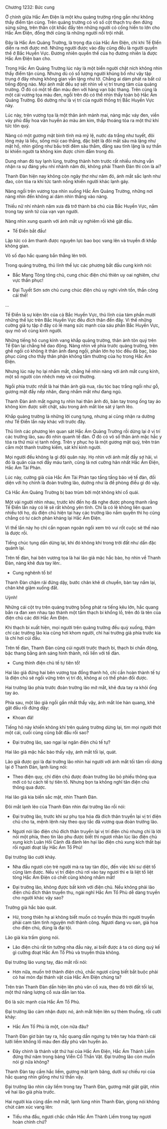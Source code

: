 




Chương 1232: Bức cung


Ở chính giữa Hắc Ám Điện là một khu quảng trường rộng gần như không thấy điểm tận cùng. Trên quảng trường có vô số cột thạch trụ đen đứng sừng sững, trên thân cột khắc đầy tên những người có cống hiến to lớn cho Hắc Ám Điện, đồng thời cũng là những người nổi trội nhất.

Đây là Hắc Ám Quảng Trường, là trọng địa của Hắc Ám Điện, chỉ khi Tế Điển diễn ra mới được mở. Những người được vào đây cũng đều là người quyền thế ở Bắc Huyền Vực. Đương nhiên quyền thế của họ đương nhiên là được Hắc Ám Điện ban cho.

Trong Hắc Ám Quảng Trường lúc này là một biển người chật ních không nhìn thấy điểm tận cùng. Nhưng dù có số lượng người khủng bố như vậy tập trung ở đây nhưng không gian vẫn lặng như tờ. Chẳng ai dám phát ra bất cứ tiếng động nào. Mọi ánh mắt đều sợ sệt nhìn về vị trí trung tâm của quảng trường. Ở đó có một tế đàn màu đen với hàng vạn bậc thang. Trên cùng là một cái vương tọa màu đen, ngồi trên đó có thể nhìn thấy toàn bộ Hắc Ám Quảng Trường. Đó dường như là vị trí của người thống trị Bắc Huyền Vực này.

Lúc này, trên vương tọa là một thân ảnh mảnh mai, nàng mặc váy đen, viền váy phủ đầy hoa văn huyền ảo màu ám kim, thấp thoáng tỏa ra một thứ khí tức tôn quý.

Nàng có một gương mặt bình tĩnh mà mỹ lệ, nước da trắng như tuyết, đôi lông mày lá liễu, sống mũi cao thẳng, đặc biệt là đôi mắt sâu mà lặng như mặt hồ, nhìn giống như bầu trời đêm sâu thẳm, đằng sau tĩnh lặng là sự thần bí khiến người ta không kìm được chìm đắm trong đó.

Dung nhan đó tuy lạnh lùng, trưởng thành hơn trước rất nhiều nhưng vẫn nhận ra sự đáng yêu nhí nhảnh năm đó, không phải Thanh Đàn thì còn là ai?

Thanh Đàn hiện nay không còn ngây thơ như năm đó, ánh mắt sắc lạnh như đao, còn tỏa ra khí tức tanh nồng khiến người khác lạnh gáy.

Nàng ngồi trên vương tọa nhìn xuống Hắc Ám Quảng Trường, những nơi nàng nhìn đến không ai dám nhìn thẳng vào nàng.

Thiếu nữ nhí nhảnh năm xưa đã trở thành bá chủ của Bắc Huyền Vực, nắm trong tay sinh tử của vạn vạn người.

Nàng nhìn xung quanh với ánh mắt uy nghiêm rồi khẽ gật đầu.

- Tế Điển bắt đầu!

Lập tức có âm thanh được nguyên lực bao bọc vang lên và truyền đi khắp không gian.

Vô số đạo hắc quang bắn thẳng lên trời.

Trong quảng trường, thủ lĩnh thế lực các phương bắt đầu cung kinh nói:

- Bắc Mang Tông tông chủ, cung chúc điện chủ thiên uy oai nghiêm, chư vực thần phục!

- Đại Tuyết Sơn sơn chủ cung chúc điện chủ uy nghi vĩnh tồn, thần công cái thế!

…

Tế Điển là sự kiện lớn của cả Bắc Huyền Vực, thủ lĩnh của tám phần mười những thế lực trên Bắc Huyền Vực đều đích thân đến đây. Vì thế những cường giả tụ tập ở đây có lẽ mang sức mạnh của sáu phần Bắc Huyền Vực, quy mô vô cùng kinh người.

Những tiếng hô cung kính vang khắp quảng trường, thân ảnh tôn quý trên Tế Đàn lại chẳng hề dao động. Nàng nhìn về phía trước quảng trường, trên ghế ngồi có không ít thân ảnh đang ngồi, phần lớn họ tóc đều đã bạc, bào phục cũng cho thấy thân phận không tầm thường của họ trong Hắc Ám Điện.

Nhưng lúc này họ lại nhắm mắt, chẳng hề nhìn nàng với ánh mắt cung kính, một số người còn nhêch mép vẻ coi thường.

Ngồi phía trước nhất là hai thân ảnh già nua, râu tóc bạc trắng ngồi như gỗ, gương mặt đầy nếp nhăn, đang nhắm mắt như đang ngủ.

Thanh Đàn ánh mắt ngưng tụ nhìn hai thân ảnh đó, bàn tay trong ống tay áo không kìm được siết chặt, sâu trong ánh mắt lóe sát ý lạnh lẽo.

Khắp quảng trường là những lời cung tụng, nhưng ai cũng nhận ra dường như Tế Điển lần này khác với trước đây.

Thủ lĩnh các phương lén quan sát Hắc Ám Quảng Trường rồi dừng lại ở vị trí các trưởng lão, sau đó nhìn quanh tế đàn. Ở đó có vô số thân ảnh mặc hắc y tỏa ra thứ mùi vị tanh nồng. Trên y phục họ là một gương mặt quỷ, trên trán cắm một thanh trường kiếm, sát khí kinh người.

Mọi người đều không lạ gì đội quân này. Họ nhìn với ánh mắt đầy sợ hãi, vì đó là quân của nơi đầy máu tanh, cũng là nơi cường hãn nhất Hắc Ám Điện, Hắc Ám Tài Phán.

Lúc này, cường giả của Hắc Ám Tài Phán tạo tầng tầng bảo vệ tế đàn, đối diện với họ chính là đoàn trưởng lão, dường như là đề phòng điều gì đó vậy.

Cả Hắc Ám Quảng Trường bị bao trùm bởi một không khí cổ quái.

Một vài người nhìn nhau, trước khi đến họ đã nghe được phong thanh rằng Tế Điển lần này có lẽ sẽ rất không yên tĩnh. Chỉ là có lẽ không liên quan nhiều tới họ, dù điện chủ hiện tại hay các trưởng lão nắm quyền thì họ cũng chẳng có tư cách phản kháng lại Hắc Ám Điện.

Vì thế lần này họ chỉ cần ngoan ngoãn ngồi xem trò vui rốt cuộc sẽ thế nào là được rồi.

Tiếng chúc tụng dần dừng lại, khi đó không khí trong trời đất như dần đặc quánh lại.

Trên tế đàn, hai bên vương tọa là hai lão giả mặc hắc bào, họ nhìn về Thanh Đàn, nàng khẽ đưa tay lên:.

- Cung nghênh tổ bi!

Thanh Đàn chậm rãi đứng dậy, bước chân khẽ di chuyển, bàn tay nắm lại, chân khẽ giậm xuống đất.

Uỳnh!

Những cái cột trụ trên quảng trường bỗng phát ra tiếng kêu lớn, hắc quang bắn ra đan xen nhau tạo thành một tấm thạch bi khổng lồ, trên đó là tên của điện chủ các đời Hắc Ám Điện.

Khi thạch bi xuất hiện, mọi người trên quảng trường đều quỳ xuống, thậm chí các trưởng lão kia cũng hơi khom người, chỉ hai trưởng giả phía trước kia là chỉ hơi cúi đầu.

Trên tế đàn, Thanh Đàn cũng cúi người trước thạch bi, thạch bi chấn động, bậc thang bằng ánh sáng hình thành, nối liền với tế đàn.

- Cung thỉnh điện chủ tế tự tiên tổ!

Hai lão giả đứng hai bên vương tọa đồng thanh hô, chỉ cần hoàn thành tế tự là điện chủ sẽ ngồi vững trên vị trí đó, không ai có thể phản đối được.

Hai trưởng lão phía trước đoàn trường lão mở mắt, khẽ đưa tay ra khỏi ống tay áo.

Phía sau, một lão giả ngồi gần nhất thấy vậy, ánh mắt lóe hàn quang, khẽ gật đầu rồi đứng dậy:

- Khoan đã!

Tiếng hô này khiến không khí trên quảng trường dừng lại, tim mọi người thót một cái, cuối cùng cũng bắt đầu rồi sao?

- Đại trưởng lão, sao ngại lại ngăn điện chủ tế tự?

Hai lão giả mặc hắc bào thấy vậy, ánh mắt tối lại, quát.

Lão giả được gọi là đại trưởng lão nhìn hai người với ánh mắt tối tăm rồi dừng lại ở Thanh Đàn, lạnh lùng nói:

- Theo điện quy, chỉ điện chủ được đoàn trưởng lão bỏ phiếu thông qua mới có tư cách tế tự tiên tổ. Nhưng bọn ta không nghĩ tân điện chủ thông qua được.

Hai lão giả kia biến sắc mặt, nhìn Thanh Đàn.

Đôi mắt lạnh lẽo của Thanh Đàn nhìn đại trưởng lão rồi nói:

- Đại trưởng lão, trước khi sư phụ tọa hóa đã đích thân truyền lại vị trí điện chủ cho ta, mệnh lệnh này theo quy tắc đã vương qua đoàn trưởng lão.

- Ngươi nói lão điện chủ đích thân truyền lại vị trí điện chủ nhưng chỉ là lời nói một phía, theo tin lão phu được biết thì ngươi nhân lúc lão điện chủ xung kích Luân Hồi Cảnh đã đánh lén hại lão điện chủ xung kích thất bại rồi ngươi đoạt lấy Hắc Ám Tổ Phù!

Đại trưởng lão cười khảy.

- Nha đầu ngươi còn trẻ người mà ra tay tàn độc, đến việc khi sư diệt tổ cũng làm được. Nếu vị trí điện chủ rơi vào tay ngươi thì e là liệt tổ liệt tông Hắc Ám Điện có chết cũng không nhắm mắt!

- Đại trưởng lão, không được bất kính với điện chủ. Nếu không phải lão điện chủ đích thân truyền thụ, ngài nghĩ Hắc Ám Tổ Phù dễ dàng truyền cho người khác vậy sao?

Trưởng giả hắc bào quát.

- Hừ, trong thiên hạ ai không biết muốn có truyền thừa thì người truyền phải cam tâm tình nguyện mới thành công. Ngươi đang vu oan, giá họa cho điện chủ, đúng là đại tội.

Lão giả kia trầm giọng nói.

- Lão điện chủ rất tin tưởng nha đầu này, ai biết được ả ta có dùng quỷ kế gì cưỡng đoạt Hắc Ám Tổ Phù và truyền thừa không.

Đại trưởng lão vung tay, đảo mắt rồi nói:

- Hơn nữa, muốn trở thành điện chủ, chắc ngươi cũng biết bắt buộc phải có hai món đại thánh vật của Hắc Ám Điện chúng ta?

Trên trán Thanh Đàn dần hiện lên phù văn cổ xưa, theo đó trời đất tối lại, một thứ năng lượng cổ xưa dần lan tỏa.

Đó là sức mạnh của Hắc Ám Tổ Phù.

Đại trưởng lão cảm nhận được nó, ánh mắt hiện lên sự thèm thuồng, rồi cười khảy:

- Hắc Ám Tổ Phù là một, còn nữa đâu?

Thanh Đàn giơ bàn tay ra, hắc quang dần ngưng tụ trên tay hóa thành cái lưỡi liềm khổng lồ màu đen đầy phù văn huyền ảo. 

- Đây chính là thánh vật thứ hai của Hắc Ám Điện, Hắc Ám Thánh Liềm đứng thứ năm trong bảng Viễn Cổ Thần Vật. Đại trưởng lão còn muốn nói gì nữa không?

Thanh Đàn tay cầm hắc liềm, gương mặt lạnh băng, dưới sự chiếu rọi của hắc quang nhìn giống như tử thần vậy.

Đại trưởng lão nhìn cây liềm trong tay Thanh Đàn, gương mặt giật giật, nhìn về hai lão giả phía trước.

Hai người kia cũng dần mở mắt, lạnh lùng nhìn Thanh Đàn, giọng nói không chút cảm xúc vang lên:

- Tiểu nha đầu, ngươi chắc chắn Hắc Ám Thành Liềm trong tay ngươi hoàn chỉnh chứ?




